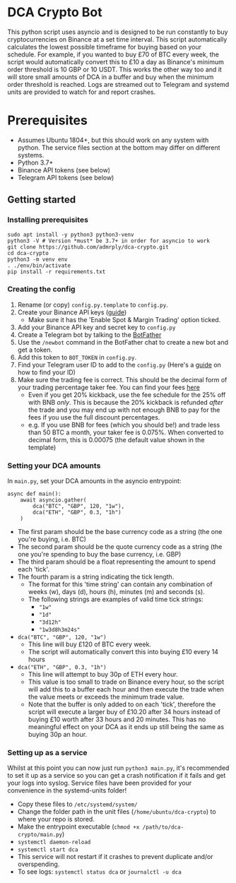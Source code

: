 # DCA Crypto Bot
This python script uses asyncio and is designed to be run constantly to buy cryptocurrencies on Binance at a set time interval.
This script automatically calculates the lowest possible timeframe for buying based on your schedule. For example, if you wanted to buy £70 of BTC every week, the script would automatically convert this to £10 a day as Binance's minimum order threshold is 10 GBP or 10 USDT. This works the other way too and it will store small amounts of DCA in a buffer and buy when the minimum order threshold is reached.
Logs are streamed out to Telegram and systemd units are provided to watch for and report crashes.

# Prerequisites
- Assumes Ubuntu 1804+, but this should work on any system with python. The service files section at the bottom may differ on different systems.
- Python 3.7+
- Binance API tokens (see below)
- Telegram API tokens (see below)

## Getting started
### Installing prerequisites
```(bash)
sudo apt install -y python3 python3-venv
python3 -V # Version *must* be 3.7+ in order for asyncio to work
git clone https://github.com/admrply/dca-crypto.git
cd dca-crypto
python3 -m venv env
. ./env/bin/activate
pip install -r requirements.txt
```

### Creating the config
1. Rename (or copy) `config.py.template` to `config.py`.
2. Create your Binance API keys ([guide](https://www.binance.com/en/support/faq/360002502072))
    - Make sure it has the 'Enable Spot & Margin Trading' option ticked.
3. Add your Binance API key and secret key to `config.py`
4. Create a Telegram bot by talking to the [BotFather](https://t.me/botfather)
5. Use the `/newbot` command in the BotFather chat to create a new bot and get a token.
6. Add this token to `BOT_TOKEN` in `config.py`.
7. Find your Telegram user ID to add to the `config.py` (Here's a [guide](https://medium.com/@tabul8tor/how-to-find-your-telegram-user-id-6878d54acafa) on how to find your ID)
8. Make sure the trading fee is correct. This should be the decimal form of your trading percentage taker fee. You can find your fees [here](https://www.binance.com/en/fee/schedule)
    - Even if you get 20% kickback, use the fee schedule for the 25% off with BNB *only*. This is because the 20% kickback is refunded *after* the trade and you may end up with not enough BNB to pay for the fees if you use the full discount percentages.
    - e.g. If you use BNB for fees (which you should be!) and trade less than 50 BTC a month, your taker fee is 0.075%. When converted to decimal form, this is 0.00075 (the default value shown in the template)
    
### Setting your DCA amounts
In `main.py`, set your DCA amounts in the asyncio entrypoint:
```(python)
async def main():
    await asyncio.gather(
        dca("BTC", "GBP", 120, "1w"),
        dca("ETH", "GBP", 0.3, "1h")
    )
```
- The first param should be the base currency code as a string (the one you're buying, i.e. BTC)
- The second param should be the quote currency code as a string (the one you're spending to buy the base currency, i.e. GBP)
- The third param should be a float representing the amount to spend each 'tick'.
- The fourth param is a string indicating the tick length.
    - The format for this 'time string' can contain any combination of weeks (w), days (d), hours (h), minutes (m) and seconds (s).
    - The following strings are examples of valid time tick strings:
        - `"1w"`
        - `"1d"`
        - `"3d12h"`
        - `"1w3d8h3m24s"`
- `dca("BTC", "GBP", 120, "1w")`
    - This line will buy £120 of BTC every week.
    - The script will automatically convert this into buying £10 every 14 hours
- `dca("ETH", "GBP", 0.3, "1h")`
    - This line will attempt to buy 30p of ETH every hour.
    - This value is too small to trade on Binance every hour, so the script will add this to a buffer each hour and then execute the trade when the value meets or exceeds the minimum trade value.
    - Note that the buffer is only added to on each 'tick', therefore the script will execute a larger buy of £10.20 after 34 hours instead of buying £10 worth after 33 hours and 20 minutes. This has no meaningful effect on your DCA as it ends up still being the same as buying 30p an hour.


### Setting up as a service
Whilst at this point you can now just run `python3 main.py`, it's recommended to set it up as a service so you can get a crash notification if it fails and get your logs into syslog.
Service files have been provided for your convenience in the systemd-units folder!
- Copy these files to `/etc/systemd/system/`
- Change the folder path in the unit files (`/home/ubuntu/dca-crypto`) to where your repo is stored.
- Make the entrypoint executable (`chmod +x /path/to/dca-crypto/main.py`)
- `systemctl daemon-reload`
- `systemctl start dca`
- This service will not restart if it crashes to prevent duplicate and/or overspending.
- To see logs: `systemctl status dca` or `journalctl -u dca`